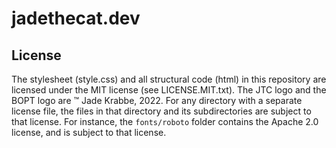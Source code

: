 # jadethecat.dev

## License
The stylesheet (style.css) and all structural code (html) in this repository are licensed under the MIT license (see LICENSE.MIT.txt). The JTC logo and the BOPT logo are &trade; Jade Krabbe, 2022. For any directory with a separate license file, the files in that directory and its subdirectories are subject to that license. For instance, the `fonts/roboto` folder contains the Apache 2.0 license, and is subject to that license.